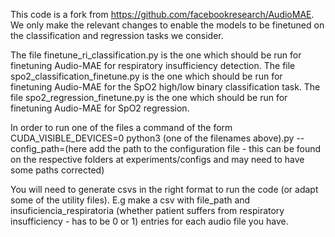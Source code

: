 This code is a fork from https://github.com/facebookresearch/AudioMAE. We only make the relevant changes to enable the models to be finetuned on the classification and regression tasks we consider.

The file finetune_ri_classification.py is the one which should be run for finetuning Audio-MAE for respiratory insufficiency detection. 
The file spo2_classification_finetune.py is the one which should be run for finetuning Audio-MAE for the SpO2 high/low binary classification task.
The file spo2_regression_finetune.py is the one which should be run for finetuning Audio-MAE for SpO2 regression.

In order to run one of the files a command of the form CUDA_VISIBLE_DEVICES=0 python3 (one of the filenames above).py --config_path=(here add the path to the configuration file - 
this can be found on the respective folders at experiments/configs and may need to have some paths corrected)

You will need to generate csvs in the right format to run the code (or adapt some of the utility files).  E.g make a csv with file_path and insuficiencia_respiratoria (whether patient suffers 
from respiratory insufficiency - has to be 0 or 1) entries for each audio file you have.
